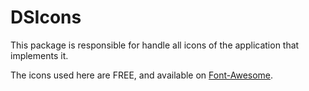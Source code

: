#  DSIcons

This package is responsible for handle all icons of the application that implements it.

The icons used here are FREE, and available on [Font-Awesome](https://fontawesome.com/icons/).

